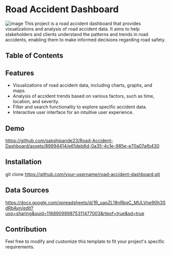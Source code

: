 # Road Accident Dashboard
![image](https://github.com/sakshipande23/Road-Accident-Dashboard/assets/89894414/c2b30283-5c26-4637-9d3e-1a7de32df2ab)
This project is a road accident dashboard that provides visualizations and analysis of road accident data. It aims to help stakeholders and clients understand the patterns and trends in road accidents, enabling them to make informed decisions regarding road safety.

## Table of Contents
## Features
- Visualizations of road accident data, including charts, graphs, and maps.
- Analysis of accident trends based on various factors, such as time, location, and severity.
- Filter and search functionality to explore specific accident data.
- Interactive user interface for an intuitive user experience.

## Demo
https://github.com/sakshipande23/Road-Accident-Dashboard/assets/89894414/e61deb6d-0a35-4c1e-985e-e70a07afb430

## Installation
git clone https://github.com/your-username/road-accident-dashboard.git

## Data Sources
https://docs.google.com/spreadsheets/d/1R_uaoZL18nRbqC_MULVne90h3SdRbAyn/edit?usp=sharing&ouid=116890999875311477003&rtpof=true&sd=true

## Contribution
Feel free to modify and customize this template to fit your project's specific requirements.
